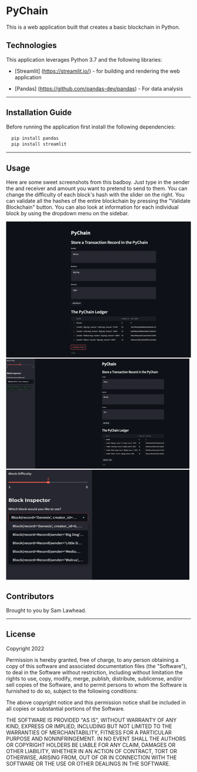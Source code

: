 # PyChain

This is a web application built that creates a basic blockchain in Python.

## Technologies

This application leverages Python 3.7 and the following libraries:

* [Streamlit] (https://streamlit.io/) - for building and rendering the web application

* [Pandas] (https://github.com/pandas-dev/pandas) - For data analysis

---

## Installation Guide

Before running the application first install the following dependencies:

```python
  pip install pandas
  pip install streamlit
```

---

## Usage

Here are some sweet screenshots from this badboy. Just type in the sender the and receiver and amount you want to pretend to send to them. You can change the difficulty of each block's hash with the slider on the right. You can validate all the hashes of the entire blockchain by pressing the "Validate Blockchain" button. You can also look at information for each individual block by using the dropdown menu on the sidebar.

<img src=https://github.com/samlawhead/PyChain/blob/main/images/Screen%20Shot%202022-09-25%20at%2015.25.42.png>

<img src=https://github.com/samlawhead/PyChain/blob/main/images/Screen%20Shot%202022-09-25%20at%2015.26.02.png width=500 height=300>

<img src=https://github.com/samlawhead/PyChain/blob/main/images/Screen%20Shot%202022-09-25%20at%2015.26.24.png width=500 height=300>

## Contributors

Brought to you by Sam Lawhead.

---

## License

Copyright 2022

Permission is hereby granted, free of charge, to any person obtaining a copy of this software and associated documentation files (the "Software"), to deal in the Software without restriction, including without limitation the rights to use, copy, modify, merge, publish, distribute, sublicense, and/or sell copies of the Software, and to permit persons to whom the Software is furnished to do so, subject to the following conditions:

The above copyright notice and this permission notice shall be included in all copies or substantial portions of the Software.

THE SOFTWARE IS PROVIDED "AS IS", WITHOUT WARRANTY OF ANY KIND, EXPRESS OR IMPLIED, INCLUDING BUT NOT LIMITED TO THE WARRANTIES OF MERCHANTABILITY, FITNESS FOR A PARTICULAR PURPOSE AND NONINFRINGEMENT. IN NO EVENT SHALL THE AUTHORS OR COPYRIGHT HOLDERS BE LIABLE FOR ANY CLAIM, DAMAGES OR OTHER LIABILITY, WHETHER IN AN ACTION OF CONTRACT, TORT OR OTHERWISE, ARISING FROM, OUT OF OR IN CONNECTION WITH THE SOFTWARE OR THE USE OR OTHER DEALINGS IN THE SOFTWARE.
